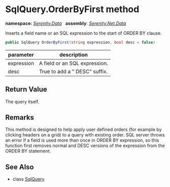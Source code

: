 # SqlQuery.OrderByFirst method
**namespace:** *[Serenity.Data](../../README.md#serenity.data-namespace)*   **assembly**: *[Serenity.Net.Data](../../README.md)*

Inserts a field name or an SQL expression to the start of ORDER BY clause.

```csharp
public SqlQuery OrderByFirst(string expression, bool desc = false)
```

| parameter | description |
| --- | --- |
| expression | A field or an SQL expression. |
| desc | True to add a " DESC" suffix. |

## Return Value

The query itself.

## Remarks

This method is designed to help apply user defined orders (for example by clicking headers on a grid) to a query with existing order. SQL server throws an error if a field is used more than once in ORDER BY expression, so this function first removes normal and DESC versions of the expression from the ORDER BY statement.

## See Also

* class [SqlQuery](../SqlQuery.md)